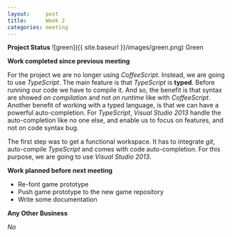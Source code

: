 ```yaml
---
layout:     post
title:      Week 2
categories: meeting
---
```


**Project Status** ![green]({{ site.baseurl }}/images/green.png) Green


**Work completed since previous meeting**

For the project we are no longer using *CoffeeScript*. Instead, we are going to use *TypeScript*. The main feature is that *TypeScript* is **typed**. Before running our code we have to compile it. And so, the benefit is that syntax are showed *on compilation* and not *on runtime* like with *CoffeeScript*. Another benefit of working with a typed language, is that we can have a powerful auto-completion. For *TypeScript*, *Visual Studio 2013* handle the auto-completion like no one else, and enable us to focus on features, and not on code syntax bug.

The first step was to get a functional workspace. It has to integrate *git*, auto-compile *TypeScript* and comes with code auto-completion. For this purpose, we are going to use *Visual Studio 2013*.


**Work planned before next meeting**

- Re-font game prototype
- Push game prototype to the new game repository
- Write some documentation


**Any Other Business**

*No*

